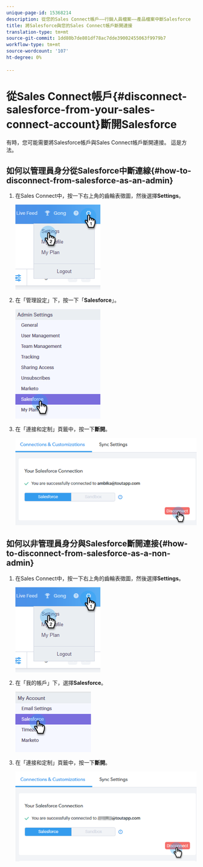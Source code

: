 ```yaml
---
unique-page-id: 15368214
description: 從您的Sales Connect帳戶——行銷人員檔案——產品檔案中斷Salesforce
title: 將Salesforce與您的Sales Connect帳戶斷開連接
translation-type: tm+mt
source-git-commit: 1dd80b7de801df78ac7dde39002455063f9979b7
workflow-type: tm+mt
source-wordcount: '107'
ht-degree: 0%

---
```



# 從Sales Connect帳戶{#disconnect-salesforce-from-your-sales-connect-account}斷開Salesforce

有時，您可能需要將Salesforce帳戶與Sales Connect帳戶斷開連接。 這是方法。

## 如何以管理員身分從Salesforce中斷連線{#how-to-disconnect-from-salesforce-as-an-admin}

1. 在Sales Connect中，按一下右上角的齒輪表徵圖，然後選擇&#x200B;**Settings**。

   ![](assets/one-1.png)

1. 在「管理設定」下，按一下「**Salesforce**」。

   ![](assets/six-1.png)

1. 在「連接和定制」頁籤中，按一下&#x200B;**斷開**。

   ![](assets/seven-1.png)

## 如何以非管理員身分與Salesforce斷開連接{#how-to-disconnect-from-salesforce-as-a-non-admin}

1. 在Sales Connect中，按一下右上角的齒輪表徵圖，然後選擇&#x200B;**Settings**。

   ![](assets/one-1.png)

1. 在「我的帳戶」下，選擇&#x200B;**Salesforce**。

   ![](assets/two-1.png)

1. 在「連接和定制」頁籤中，按一下&#x200B;**斷開**。

   ![](assets/3333.png)
